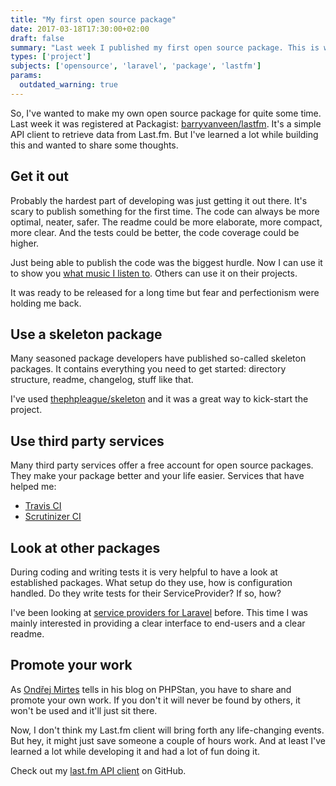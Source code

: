 ```yaml
---
title: "My first open source package"
date: 2017-03-18T17:30:00+02:00
draft: false
summary: "Last week I published my first open source package. This is what I learned while working on it."
types: ['project']
subjects: ['opensource', 'laravel', 'package', 'lastfm']
params:
  outdated_warning: true
---
```

So, I've wanted to make my own open source package for quite some time. Last week it was registered at Packagist: [barryvanveen/lastfm](https://github.com/barryvanveen/lastfm). It's a simple API client to retrieve data from Last.fm. But I've learned a lot while building this and wanted to share some thoughts.

## Get it out
Probably the hardest part of developing was just getting it out there. It's scary to publish something for the first time. The code can always be more optimal, neater, safer. The readme could be more elaborate, more compact, more clear. And the tests could be better, the code coverage could be higher.

Just being able to publish the code was the biggest hurdle. Now I can use it to show you [what music I listen to](/about/music). Others can use it on their projects.

It was ready to be released for a long time but fear and perfectionism were holding me back.

## Use a skeleton package
Many seasoned package developers have published so-called skeleton packages. It contains everything you need to get started: directory structure, readme, changelog, stuff like that.

I've used [thephpleague/skeleton](https://github.com/thephpleague/skeleton) and it was a great way to kick-start the project.

## Use third party services
Many third party services offer a free account for open source packages. They make your package better and your life easier. Services that have helped me:
* [Travis CI](https://travis-ci.org/barryvanveen/lastfm)
* [Scrutinizer CI](https://scrutinizer-ci.com/g/barryvanveen/lastfm/)

## Look at other packages
During coding and writing tests it is very helpful to have a look at established packages. What setup do they use, how is configuration handled. Do they write tests for their ServiceProvider? If so, how?

I've been looking at [service providers for Laravel](/articles/34-laravel-service-provider-examples) before. This time I was mainly interested in providing a clear interface to end-users and a clear readme.

## Promote your work
As [Ondřej Mirtes](https://medium.com/@ondrejmirtes/how-i-got-from-0-to-1-000-stars-on-github-in-three-months-with-my-open-source-side-project-8ffe4725146#.79sny9qrj) tells in his blog on PHPStan, you have to share and promote your own work. If you don't it will never be found by others, it won't be used and it'll just sit there.

Now, I don't think my Last.fm client will bring forth any life-changing events. But hey, it might just save someone a couple of hours work. And at least I've learned a lot while developing it and had a lot of fun doing it.

<span class="divider"></span>

Check out my [last.fm API client](https://github.com/barryvanveen/lastfm) on GitHub.